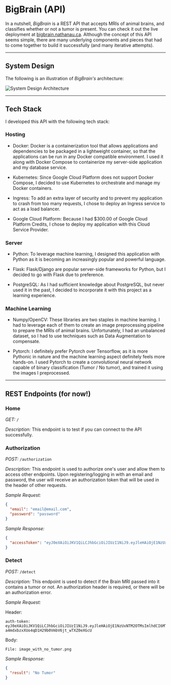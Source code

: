 # BigBrain (API)

In a nutshell, *BigBrain* is a REST API that accepts MRIs of animal brains, and classifies whether or not a tumor is present. You can check it out the live deployment at [bigbrain.nathanau.ca](http://bigbrain.nathanau.ca/). Although the concept of this API seems simple, there are many underlying components and pieces that had to come together to build it successfully (and many iterative attempts).

---

## System Design  

The following is an illustration of *BigBrain's* architecture:

![System Design Architecture](https://github.com/nathantau/BigBrain/tree/master/assets)

---

## Tech Stack

I developed this API with the following tech stack:

### Hosting

- Docker: Docker is a containerization tool that allows applications and dependencies to be packaged in a lightweight container, so that the applications can be run in any Docker compatible environment. I used it along with Docker Compose to containerize my server-side application and my database service.

- Kubernetes: Since Google Cloud Platform does not support Docker Compose, I decided to use Kubernetes to orchestrate and manage my Docker containers.

- Ingress: To add an extra layer of security and to prevent my application to crash from too many requests, I chose to deploy an Ingress service to act as a load balancer.

- Google Cloud Platform: Because I had $300.00 of Google Cloud Platform Credits, I chose to deploy my application with this Cloud Service Provider.

### Server

- Python: To leverage machine learning, I designed this application with Python as it is becoming an increasingly popular and powerful language.

- Flask: Flask/Django are popular server-side frameworks for Python, but I decided to go with Flask due to preference.

- PostgreSQL: As I had sufficient knowledge about PostgreSQL, but never used it in the past, I decided to incorporate it with this project as a learning experience.

### Machine Learning

- Numpy/OpenCV: These libraries are two staples in machine learning. I had to leverage each of them to create an image preprocessing pipeline to prepare the MRIs of animal brains. Unfortunately, I had an unbalanced dataset, so I had to use techniques such as Data Augmentation to compensate. 

- Pytorch: I definitely prefer Pytorch over Tensorflow, as it is more Pythonic in nature and the machine learning aspect definitely feels more hands-on. I used Pytorch to create a convolutional neural network capable of binary classification (Tumor / No tumor), and trained it using the images I preprocessed.

---

## REST Endpoints (for now!)

### Home

*GET:* `/`

*Description:* This endpoint is to test if you can connect to the API successfully. 

### Authorization

*POST:* `/authorization`

*Description:* This endpoint is used to authorize one's user and allow them to access other endpoints. Upon registering/logging in with an email and password, the user will receive an authorization token that will be used in the header of other requests.

*Sample Request:*

```json
{
  "email": "email@email.com",
  "password": "password"
}
```

*Sample Response:* 

```json
{
  "accessToken": "eyJ0eXAiOiJKV1QiLCJhbGciOiJIUzI1NiJ9.eyJleHAiOjE1NzUxNTM2OTMsImlhdCI6MTU3NTE1MDA5Mywic3ViIjoibmF0aGFuQGdtYWlsLmNvbSJ9.1CaW-a4mdxbzxXUo4qD1H29b0VmbV6jt_wTXZ0eXGcU"
}
```

### Detect

*POST:* `/detect`

*Description:* This endpoint is used to detect if the Brain MRI passed into it contains a tumor or not. An authorization header is required, or there will be an authorization error.

*Sample Request:*

Header:

```
auth-token: eyJ0eXAiOiJKV1QiLCJhbGciOiJIUzI1NiJ9.eyJleHAiOjE1NzUxNTM2OTMsImlhdCI6MTU3NTE1MDA5Mywic3ViIjoibmF0aGFuQGdtYWlsLmNvbSJ9.1CaW-a4mdxbzxXUo4qD1H29b0VmbV6jt_wTXZ0eXGcU
```

Body:

```
File: image_with_no_tumor.png

```

*Sample Response:* 

```json
{
  "result": "No Tumor"
}
```